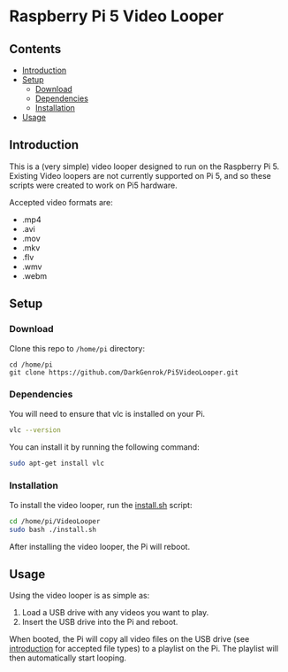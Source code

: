 # Raspberry Pi 5 Video Looper

## Contents
- [Introduction](#introduction)
- [Setup](#setup)
    - [Download](#download)
    - [Dependencies](#dependencies)
    - [Installation](#installation)
- [Usage](#usage)

## Introduction
This is a (very simple) video looper designed to run on the Raspberry Pi 5. Existing Video loopers are not currently supported on Pi 5, and so these scripts were created to work on Pi5 hardware.

Accepted video formats are:
- .mp4
- .avi
- .mov
- .mkv
- .flv
- .wmv
- .webm

## Setup
### Download
Clone this repo to <code>/home/pi</code> directory:

```
cd /home/pi
git clone https://github.com/DarkGenrok/Pi5VideoLooper.git
```

### Dependencies
You will need to ensure that vlc is installed on your Pi.

``` bash
vlc --version
```

You can install it by running the following command:

``` bash
sudo apt-get install vlc
```

### Installation
To install the video looper, run the [install.sh](/install.sh) script:

``` bash
cd /home/pi/VideoLooper
sudo bash ./install.sh
```

After installing the video looper, the Pi will reboot.

## Usage
Using the video looper is as simple as:

1. Load a USB drive with any videos you want to play.
2. Insert the USB drive into the Pi and reboot.

When booted, the Pi will copy all video files on the USB drive (see [introduction](#introduction) for accepted file types) to a playlist on the Pi. The playlist will then automatically start looping.
